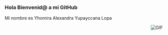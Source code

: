 ### Hola Bienvenid@ a mi GitHub

Mi nombre es Yhomira Alexandra Yupayccana Lopa


<img align="right" alt="GIF" src="https://laprogramadorafrikicom.files.wordpress.com/2020/02/descarga.gif?w=380" />

